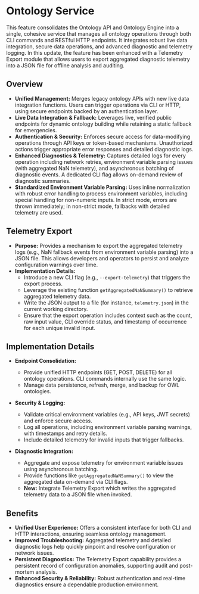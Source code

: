 # Ontology Service

This feature consolidates the Ontology API and Ontology Engine into a single, cohesive service that manages all ontology operations through both CLI commands and RESTful HTTP endpoints. It integrates robust live data integration, secure data operations, and advanced diagnostic and telemetry logging. In this update, the feature has been enhanced with a Telemetry Export module that allows users to export aggregated diagnostic telemetry into a JSON file for offline analysis and auditing.

## Overview

- **Unified Management:** Merges legacy ontology APIs with new live data integration functions. Users can trigger operations via CLI or HTTP, using secure endpoints backed by an authentication layer.
- **Live Data Integration & Fallback:** Leverages live, verified public endpoints for dynamic ontology building while retaining a static fallback for emergencies.
- **Authentication & Security:** Enforces secure access for data-modifying operations through API keys or token-based mechanisms. Unauthorized actions trigger appropriate error responses and detailed diagnostic logs.
- **Enhanced Diagnostics & Telemetry:** Captures detailed logs for every operation including network retries, environment variable parsing issues (with aggregated NaN telemetry), and asynchronous batching of diagnostic events. A dedicated CLI flag allows on-demand review of diagnostic summaries.
- **Standardized Environment Variable Parsing:** Uses inline normalization with robust error handling to process environment variables, including special handling for non-numeric inputs. In strict mode, errors are thrown immediately; in non-strict mode, fallbacks with detailed telemetry are used.

## Telemetry Export

- **Purpose:** Provides a mechanism to export the aggregated telemetry logs (e.g., NaN fallback events from environment variable parsing) into a JSON file. This allows developers and operators to persist and analyze configuration warnings over time.
- **Implementation Details:**
  - Introduce a new CLI flag (e.g., `--export-telemetry`) that triggers the export process.
  - Leverage the existing function `getAggregatedNaNSummary()` to retrieve aggregated telemetry data.
  - Write the JSON output to a file (for instance, `telemetry.json`) in the current working directory.
  - Ensure that the export operation includes context such as the count, raw input value, CLI override status, and timestamp of occurrence for each unique invalid input.

## Implementation Details

- **Endpoint Consolidation:** 
  - Provide unified HTTP endpoints (GET, POST, DELETE) for all ontology operations. CLI commands internally use the same logic.
  - Manage data persistence, refresh, merge, and backup for OWL ontologies.

- **Security & Logging:**
  - Validate critical environment variables (e.g., API keys, JWT secrets) and enforce secure access.
  - Log all operations, including environment variable parsing warnings, with timestamps and retry details.
  - Include detailed telemetry for invalid inputs that trigger fallbacks.

- **Diagnostic Integration:**
  - Aggregate and expose telemetry for environment variable issues using asynchronous batching. 
  - Provide functions like `getAggregatedNaNSummary()` to view the aggregated data on-demand via CLI flags.
  - **New:** Integrate Telemetry Export which writes the aggregated telemetry data to a JSON file when invoked.

## Benefits

- **Unified User Experience:** Offers a consistent interface for both CLI and HTTP interactions, ensuring seamless ontology management.
- **Improved Troubleshooting:** Aggregated telemetry and detailed diagnostic logs help quickly pinpoint and resolve configuration or network issues.
- **Persistent Diagnostics:** The Telemetry Export capability provides a persistent record of configuration anomalies, supporting audit and post-mortem analysis.
- **Enhanced Security & Reliability:** Robust authentication and real-time diagnostics ensure a dependable production environment.
